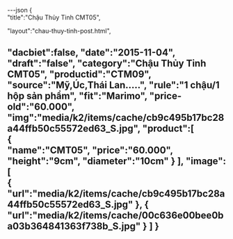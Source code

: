 ﻿---json
{  
   "title":"Chậu Thủy Tinh CMT05",
   
   
   "layout":"chau-thuy-tinh-post.html",
  
   "dacbiet":false,
   "date":"2015-11-04",
   "draft":"false",
   "category":"Chậu Thủy Tinh CMT05",
   "productid":"CTM09",
   "source":"Mỹ,Úc,Thái Lan.....",
   "rule":"1 chậu/1 hộp sản phẩm",
   "fit":"Marimo",
   "price-old":"60.000",
   "img":"media/k2/items/cache/cb9c495b17bc28a44ffb50c55572ed63_S.jpg",
   "product":[  
            {  
               "name":"CMT05",
               "price":"60.000",
               "height":"9cm",
               "diameter":"10cm"
            }
         ],
   "image":[  
      {  
         "url":"media/k2/items/cache/cb9c495b17bc28a44ffb50c55572ed63_S.jpg"
      },
      {  
         "url":"media/k2/items/cache/00c636e00bee0ba03b364841363f738b_S.jpg"
      }
   ]
}
---